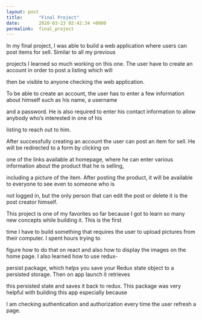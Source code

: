 ```yaml
---
layout: post
title:      "Final Project"
date:       2020-03-23 02:42:34 +0000
permalink:  final_project
---
```



In my final project, I was able to build a web application where users can post items for sell. Similar to all my previous 

projects I learned so much working on this one. The user have to create an account in order to post a listing which will 

then be visible to anyone checking the web application. 

To be able to create an account, the user has to enter a few information about himself such as his name, a username  

and a password. He is also required to enter his contact information to allow anybody who’s interested in one of his 

listing to reach out to him. 

After successfully creating an account the user can post an item for sell. He will be redirected to a form by clicking on 

one of the links available at homepage, where he can enter various information about the product that he is selling, 

including a picture of the item. After posting the product, it will be available to everyone to see even to someone who is 

not logged in, but the only person that can edit the post or delete it is the post creator himself.

This project is one of my favorites so far because I got to learn so many new concepts while building it. This is the first 

time I have to build something that requires the user to upload pictures from their computer. I spent hours trying to 

figure how to do that on react and also how to display the images on the home page. I also learned how to use redux-

persist package, which helps you save your Redux state object to a persisted storage. Then on app launch it retrieves 

this persisted state and saves it back to redux. This package was very helpful with  building this app especially because 

I am checking authentication and authorization every time the user refresh a page. 



